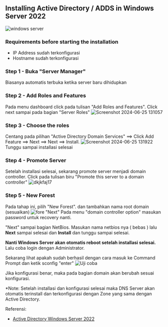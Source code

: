 ## Installing Active Directory / ADDS in Windows Server 2022
![windows server](https://github.com/hekerff/ITNSA-2024/assets/159868331/1ab9f344-2909-4a03-bf73-99562f2a102b)
### Requirements before starting the installation
- IP Address sudah terkonfigurasi
- Hostname sudah terkonfigurasi
### Step 1 - Buka "Server Manager"
Biasanya automatis terbuka ketika server baru dihidupkan
### Step 2 - Add Roles and Features
Pada menu dashboard click pada tulisan "Add Roles and Features". Click next sampai pada bagian "Server Roles"
![Screenshot 2024-06-25 131057](https://github.com/hekerff/ITNSA-2024/assets/159868331/f67b0400-d361-4d0c-971c-442416123d36)
### Step 3 - Choose the roles
Centang pada pilihan "Active Directory Domain Services" ==> Click Add Feature ==> Next ==> Next ==> Install.
![Screenshot 2024-06-25 131922](https://github.com/hekerff/ITNSA-2024/assets/159868331/a46ff9ab-e31b-4150-bc6f-5c4c23420747)
Tunggu sampai installasi selesai
### Step 4 - Promote Server
Setelah installasi selesai, sekarang promote server menjadi domain controller. Click pada tulisan biru "Promote this server to a domain controller"
![dkjkfaj17](https://github.com/hekerff/ITNSA-2024/assets/159868331/e533cad8-01a1-49bc-9d33-09bc08a06f41)
### Step 5 - New Forest
Pada tahap ini, pilih "New Forest". dan tambahkan nama root domain (sesuaikan)
![fore](https://github.com/hekerff/ITNSA-2024/assets/159868331/8f912cf7-1f2d-41fd-b1c2-7daeec4635a3)
"Next"
Pada menu "domain controller option" masukan password untuk recovery nanti.

"Next" sampai bagian NetBios. Masukan nama netbios nya ( bebas ) lalu **Next** sampai selesai dan **Install** dan tunggu sampai selesai.

**Nanti Windows Server akan otomatis reboot setelah installasi selesai.**
Lalu coba login dengan Administrator.

Sekarang lihat apakah sudah berhasil dengan cara masuk ke Command Prompt dan ketik sconfig "enter"
![Uji coba](https://github.com/hekerff/ITNSA-2024/assets/159868331/ef5e00ec-ddba-4c19-a7df-82bcef8e12b3)

Jika konfigurasi benar, maka pada bagian domain akan berubah sesuai konfigurasi.


*Note: Setelah installasi dan konfigurasi selesai maka DNS Server akan otomatis terinstall dan terkonfigurasi dengan Zone yang sama dengan Active Directory.


Referensi:
- [Active Directory Windows Server 2022](https://www.easeus.com/todo-backup-guide/how-to-install-active-directory-on-windows-server-2022.html)

